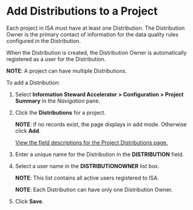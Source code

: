 # Add Distributions to a Project

Each project in ISA must have at least one Distribution. The
Distribution Owner is the primary contact of information for the data
quality rules configured in the Distribution.

When the Distribution is created, the Distribution Owner is
automatically registered as a user for the Distribution.

**NOTE**: A project can have multiple Distributions.

To add a Distribution:

1.  Select **Information Steward Accelerator \> Configuration \> Project
    Summary** in the *Navigation* pane.

2.  Click the **Distributions** for a project.
    
    **NOTE**: If no records exist, the page displays in add mode.
    Otherwise click <span style="font-weight: bold;">Add</span>.
    
    [View the field descriptions for the Project Distributions
    page.](../Page_Desc/Project_Distributions_H)

3.  Enter a unique name for the Distribution in the **DISTRIBUTION**
    field.

4.  Select a user name in the **DISTRIBUTIONOWNER** list box.
    
    **NOTE**: This list contains all active users registered to ISA.
    
    **NOTE**: Each Distribution can have only one Distribution Owner.

5.  Click **Save**.

